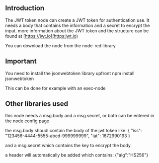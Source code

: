 ## Introduction

The JWT token node can create a JWT token for authentication use.
It needs a body that contains the information and a secret to encrypt the input.
more information about the JWT token and the structure can be found at [https://jwt.io](https:jwt.io)

You can download the node from the node-red library

## Important

You need to install the jsonwebtoken library upfront
npm install jsonwebtoken

This can be done for example with an exec-node


## Other libraries used
this node needs a msg.body and a msg.secret, or both can be entered in the node config page

the msg.body shoudl contain the body of the jwt token like: { "iss": "123456-4444-5555-abcd-999999999", "iat": 1672990193 }

and a msg.secret which contains the key to encrypt the body.

a header will automatically be added which contains: {"alg":"HS256"}
